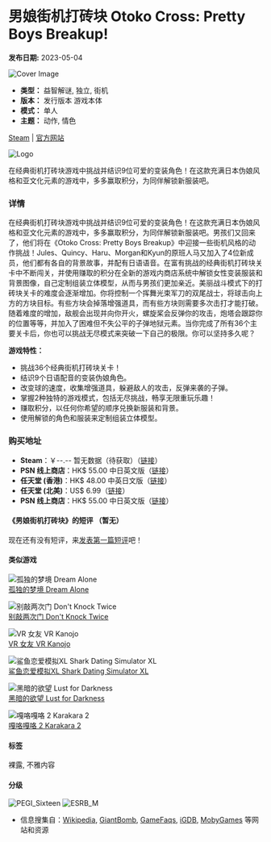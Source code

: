 # 男娘街机打砖块 Otoko Cross: Pretty Boys Breakup!

**发布日期:** 2023-05-04

![Cover Image](https://hive.indienova.com/ranch/gamedb/2023/05/cover/g-5066961-Jzivvb.jpg_gcoverWp)

-   **类型：** 益智解谜, 独立, 街机
-   **版本：** 发行版本 游戏本体
-   **模式：** 单人
-   **主题：** 动作, 情色

[Steam](https://store.steampowered.com/app/2349490) | [官方网站](https://www.eastasiasoft.com)

![Logo](https://hive.indienova.com/ranch/gamedb/2023/05/assets/logo-5066935-veOg.png_webp)

在经典街机打砖块游戏中挑战并结识9位可爱的变装角色！在这款充满日本伪娘风格和亚文化元素的游戏中，多多赢取积分，为同伴解锁新服装吧。

### 详情

在经典街机打砖块游戏中挑战并结识9位可爱的变装角色！在这款充满日本伪娘风格和亚文化元素的游戏中，多多赢取积分，为同伴解锁新服装吧。男孩们又回来了，他们将在《Otoko Cross: Pretty Boys Breakup》中迎接一些街机风格的动作挑战！Jules、Quincy、Haru、Morgan和Kyun的原班人马又加入了4位新成员，他们都有各自的背景故事，并配有日语语音。在富有挑战的经典街机打砖块关卡中不断闯关，并使用赚取的积分在全新的游戏内商店系统中解锁女性变装服装和背景图像，自己定制组装立体模型，从而与男孩们更加亲近。美丽战斗模式下的打砖块关卡的难度会逐渐增加。你将控制一个挥舞光束军刀的双尾战士，将球击向上方的方块目标。有些方块会掉落增强道具，而有些方块则需要多次击打才能打破。随着难度的增加，敌舰会出现并向你开火，螺旋桨会反弹你的攻击，炮塔会跟踪你的位置等等，并加入了困难但不失公平的子弹地狱元素。当你完成了所有36个主要关卡后，你也可以挑战无尽模式来突破一下自己的极限。你可以坚持多久呢？

**游戏特性：**
- 挑战36个经典街机打砖块关卡！
- 结识9个日语配音的变装伪娘角色。
- 改变球的速度，收集增强道具，躲避敌人的攻击，反弹来袭的子弹。
- 掌握2种独特的游戏模式，包括无尽挑战，畅享无限重玩乐趣！
- 赚取积分，以任何你希望的顺序兑换新服装和背景。
- 使用解锁的角色和服装来定制组装立体模型。

### 购买地址

- **Steam**：￥--.-- 暂无数据（待获取）（[链接](https://store.steampowered.com/app/2349490)）
- **PSN 线上商店**：HK$ 55.00 中日英文版（[链接](https://store.playstation.com/zh-hant-hk/product/UP2005-PPSA17259_00-OTOKOBREAKUP0000?utm_source=indienova)）
- **任天堂 (香港)**：HK$ 48.00 中英日文版（[链接](https://ec.nintendo.com/HK/zh/titles/70010000068613?utm_source=indienova)）
- **任天堂 (北美)**：US$ 6.99（[链接](https://www.nintendo.com/games/detail/otoko-cross-pretty-boys-breakup-switch/?utm_source=indienova)）
- **PSN 线上商店**：HK$ 55.00 中日英文版（[链接](https://store.playstation.com/zh-hant-hk/product/UP2005-PPSA17259_00-OTOKOBREAKUP0000?utm_source=indienova)）

#### 《男娘街机打砖块》的短评 （暂无）

现在还有没有短评，来[发表第一篇短评](/get/login)吧！

#### 类似游戏

![孤独的梦境 Dream Alone](https://hive.indienova.com/ranch/gamedb/2018/06/cover/1529687754YqWs.jpg_rect200Wp)  
[孤独的梦境 Dream Alone](/game/dream-alone)

![别敲两次门 Don't Knock Twice](https://hive.indienova.com/ranch/gamedb/2018/10/cover/1539495182JvdM.jpg_rect200Wp)  
[别敲两次门 Don't Knock Twice](/game/dont-knock-twice)

![VR 女友 VR Kanojo](https://hive.indienova.com/ranch/gamedb/2023/05/cover/g-4289595-IZ8KXn.jpg_rect200Wp)  
[VR 女友 VR Kanojo](/game/vr-kanojo)

![鲨鱼恋爱模拟XL Shark Dating Simulator XL](https://images.igdb.com/igdb/image/upload/t_thumb/co1mnq.jpg)  
[鲨鱼恋爱模拟XL Shark Dating Simulator XL](/game/shark-dating-simulator-xl)

![黑暗的欲望 Lust for Darkness](https://hive.indienova.com/ranch/gamedb/2018/10/cover/1540213757qReH.jpg_rect200Wp)  
[黑暗的欲望 Lust for Darkness](/game/lust-for-darkness)

![嘎咯嘎咯 2 Karakara 2](https://hive.indienova.com/ranch/gamedb/2022/12/cover/g-0993485-eiLBko.jpg_rect200Wp)  
[嘎咯嘎咯 2 Karakara 2](/game/karakara-2)

#### 标签

裸露, 不雅内容

#### 分级

![PEGI_Sixteen](https://static.indienova.com/assets/images/age-ratings/PEGI_Sixteen.png) ![ESRB_M](https://static.indienova.com/assets/images/age-ratings/ESRB_M.png)

* 信息搜集自：[Wikipedia](https://www.wikipedia.org/), [GiantBomb](https://www.giantbomb.com/), [GameFaqs](https://gamefaqs.gamespot.com/), [iGDB](https://www.igdb.com), [MobyGames](http://www.mobygames.com/) 等网站和资源